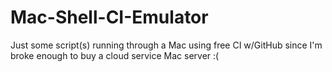 # Mac-Shell-CI-Emulator
Just some script(s) running through a Mac using free CI w/GitHub since I'm broke enough to buy a cloud service Mac server :(
